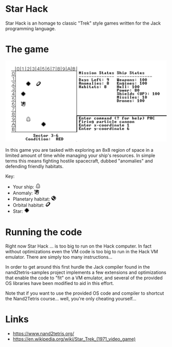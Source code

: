 # Star Hack

Star Hack is an homage to classic "Trek" style games written for the Jack programming language.

# The game

![Screenshot](https://github.com/DChristianson/nand2tetris-samples/blob/master/screenshots/starhack.png)

In this game you are tasked with exploring an 8x8 region of space in a limited amount of time while managing your ship's resources. In simple terms this means fighting hostile spacecraft, dubbed "anomalies" and defending friendly habitats. 

Key:

 * Your ship: ![ship](https://github.com/DChristianson/nand2tetris-samples/blob/master/StarHack/data/ship.png)
 * Anomaly: ![orbital](https://github.com/DChristianson/nand2tetris-samples/blob/master/StarHack/data/anomaly.png)
 * Planetary habitat: ![planet](https://github.com/DChristianson/nand2tetris-samples/blob/master/StarHack/data/planet.png)
 * Orbital habitat: ![orbital](https://github.com/DChristianson/nand2tetris-samples/blob/master/StarHack/data/orbital.png)
 * Star: ![star](https://github.com/DChristianson/nand2tetris-samples/blob/master/StarHack/data/star.png)

# Running the code

Right now Star Hack ... is too big to run on the Hack computer. In fact without optimizations even the VM code is too big to run in the Hack VM emulator. There are simply too many instructions...

In order to get around this first hurdle the Jack compiler found in the nand2tetris-samples project implements a few extensions and optimizations that enable the code to "fit" on a VM emulator, and several of the provided OS libraries have been modified to aid in this effort.

Note that if you want to use the provided OS code and compiler to shortcut the Nand2Tetris course... well, you're only cheating yourself... 

# Links
 * https://www.nand2tetris.org/
 * https://en.wikipedia.org/wiki/Star_Trek_(1971_video_game)
